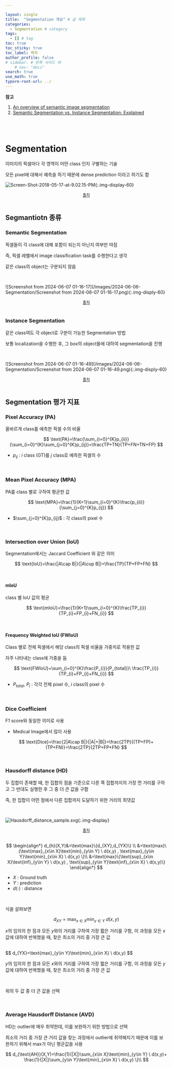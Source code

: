 ```yaml
---

layout: single
title:  "Segmentation 개요" # 글 제목
categories: 
  - Segmentation # category
tags: 
  - [] # tag
toc: true 
toc_sticky: true
toc_label: 목차
author_profile: false
# sidebar: # 왼쪽 사이드 바
    # nav: "docs"
search: true 
use_math: true
typore-root-url: ../
---
```


**참고**

1. [An overview of semantic image segmentation](https://www.jeremyjordan.me/semantic-segmentation/)
1. [Semantic Segmentation vs. Instance Segmentation: Explained](https://blog.roboflow.com/difference-semantic-segmentation-instance-segmentation/)

<br><br>

# Segmentation

이미지의  픽셀마다 각 영역이 어떤 class 인지 구별하는 기술

모든 pixel에 대해서 예측을 하기 때문에 dense prediction 이라고 하기도 함



![Screen-Shot-2018-05-17-at-9.02.15-PM](/images/2024-06-06-Segmentation/Screen-Shot-2018-05-17-at-9.02.15-PM.png){:.img-display-60}

<center style="font-size:12px;">
    <a href="https://www.jeremyjordan.me/semantic-segmentation/"> 출처 </a>
</center>

<br>



## Segmantiotn 종류

### Semantic Segmentation

픽셀들이 각 class에 대해 포함이 되는지 아닌지 여부만 따짐

즉, 픽셀 레벨에서 image classification task를 수행한다고 생각

같은 class의 object는 구분되지 않음

<br>

![Screenshot from 2024-06-07 01-16-17](/images/2024-06-06-Segmentation/Screenshot from 2024-06-07 01-16-17.png){:.img-disply-60}

<center style="font-size:12px;">
    <a href="https://wiki.math.uwaterloo.ca/statwiki/index.php?title=User%3AX93ma&ref=blog.roboflow.com"> 출처 </a>
</center>

<br>

### Instance Segmentation

같은 class여도 각 object로 구분이 가능한 Segmentation 방법

보통 localization을 수행한 후, 그 box의 object들에 대하여 segmentation을 진행

<br>



![Screenshot from 2024-06-07 01-16-49](/images/2024-06-06-Segmentation/Screenshot from 2024-06-07 01-16-49.png){:.img-disply-60}

<center style="font-size:12px;">
    <a href="https://wiki.math.uwaterloo.ca/statwiki/index.php?title=User%3AX93ma&ref=blog.roboflow.com"> 출처 </a>
</center>

<br>

## Segmentation 평가 지표

### Pixel Accuracy (PA)

올바르게  class를 예측한 픽셀 수의 비율


$$
\text{PA}=\frac{\sum_{i=0}^{K}p_{ii}}{\sum_{i=0}^{K}\sum_{j=0}^{K}p_{ij}}=\frac{TP+TN}{TP+FN+TN+FP}
$$


- $p_{ij}$ : $i$ class (GT)를 $j$ class로 예측한 픽셀의 수

<br>

### Mean Pixel Accuracy (MPA)

PA를 class 별로 구하여 평균한 값


$$
\text{MPA}=\frac{1}{K+1}\sum_{i=0}^{K}\frac{p_{ii}}{\sum_{j=0}^{K}p_{ij}}
$$


- $\sum_{j=0}^{K}p_{ij}$ : 각 class의 pixel 수

<br>

### Intersection over Union (IoU)

Segmentation에서는 Jaccard Coefficient 와 같은 의미


$$
\text{IoU}=\frac{|A\cap B|}{|A\cup B|}=\frac{TP}{TP+FP+FN}
$$


<br>

#### mIoU 

class 별 IoU 값의 평균


$$
\text{mIoU}=\frac{1}{K+1}\sum_{i=0}^{K}\frac{TP_{i}}{TP_{i}+FP_{i}+FN_{i}}
$$


<br>

#### Frequency Weighted IoU (FWIoU)

Class 별로 전체 픽셀에서 해당 class의 픽셀 비율을 가중치로 적용한 값 

자주 나타내는 class에 가중을 둠


$$
\text{FWIoU}=\sum_{i=0}^{K}\frac{P_{i}}{P_{total}}\ \frac{TP_{i}}{TP_{i}+FP_{i}+FN_{i}}
$$


- $P_{total}$, $P_{i}$ : 각각 전체 pixel 수, $i$ class의 pixel 수

<br>

### Dice Coefficient

F1 score와 동일한 의미로 사용

- Medical Image에서 많이 사용


$$
\text{Dice}=\frac{2|A\cap B|}{|A|+|B|}=\frac{2TP}{(TP+FP)+(TP+FN)}=\frac{2TP}{2TP+FP+FN}
$$


<br>

### Hausdorff distance (HD)

두 집합이 존재할 때, 한 집합의 점을 기준으로 다른 쪽 집합까지의 가장 먼 거리를 구하고 그 반대도 실행한 후 그 중 더 큰 값을 구함

즉, 한 집합이 어떤 점에서 다른 집합까지 도달하기 위한 거리의 최댓값 

<br>

![Hausdorff_distance_sample.svg](/images/2024-06-06-Segmentation/Hausdorff_distance_sample.svg.png){:.img-display}

<center style="font-size:12px;">
    <a href="https://en.wikipedia.org/wiki/Hausdorff_distance"> 출처 </a>
</center>

<br>




$$
\begin{align*}
d_{h}(X,Y)&=\text{max}\{d_{XY},d_{YX}\} \\
&=\text{max}\{\text{max}_{x\in X}\text{min}_{y\in Y} \ d(x,y) , \text{max}_{y\in Y}\text{min}_{x\in X} \ d(x,y) \}\\
&=\text{max}\{\text{sup}_{x\in X}\text{inf}_{y\in Y} \ d(x,y) , \text{sup}_{y\in Y}\text{inf}_{x\in X} \ d(x,y)\}
\end{align*}
$$


- $X$ : Ground truth
- $Y$ : prediction
- $d(\cdot )$ :  distance

<br>

식을 살펴보면


$$
d_{XY}=\text{max}_{x\in X}\text{min}_{y\in Y} \ d(x,y)
$$


$x$의 임의의 한 점과 모든 $y$와의 거리를 구하여 가장 짧은 거리를 구함, 이 과정을 모든 $x$ 값에 대하여 반복했을 때, 찾은 최소의 거리 중 가장 큰 값

 

<br>
$$
d_{YX}=\text{max}_{y\in Y}\text{min}_{x\in X} \ d(x,y)
$$


$y$의 임의의 한 점과 모든 $x$와의 거리를 구하여 가장 짧은 거리를 구함, 이 과정을 모든 $y$ 값에 대하여 반복했을 때, 찾은 최소의 거리 중 가장 큰 값

<br>



위의 두 값 중 더 큰 값을 선택

<br>

### Average Hausdorff Distance (AVD)

HD는 outlier에 매우 취약한데, 이를 보완하기 위한 방법으로 선택

최소의 거리 중 가장 큰 거리 값을 찾는 과정에서 outlier에 취약해지기 때문에 이를 보완하기 위해서 max가 아닌 평균값을 사용


$$
d_{\text{AH}}(X,Y)=\frac{1}{|X|}\sum_{x\in X}\text{min}_{y\in Y} \ d(x,y)+ \frac{1}{|X|}\sum_{y\in Y}\text{min}_{x\in X} \ d(x,y) \}\\
$$
